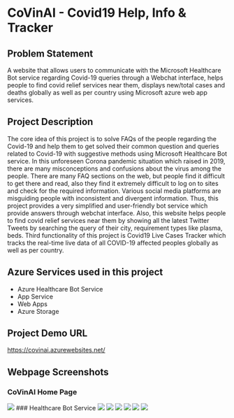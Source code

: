 # CoVinAI - Covid19 Help, Info & Tracker

## Problem Statement
A website that allows users to communicate with the Microsoft Healthcare Bot service regarding Covid-19 queries through a Webchat interface, helps people to find covid relief services near them, displays new/total cases and deaths globally as well as per country using Microsoft azure web app services.

## Project Description
The core idea of this project is to solve FAQs of the people regarding the Covid-19 and help them to get solved their common question and queries related to Covid-19 with suggestive methods using Microsoft Healthcare Bot service. In this unforeseen Corona pandemic situation which raised in 2019, there are many misconceptions and confusions about the virus among the people. There are many FAQ sections on the web, but people find it difficult to get there and read, also they find it extremely difficult to log on to sites and check for the required information. Various social media platforms are misguiding people with inconsistent and divergent information. Thus, this project provides a very simplified and user-friendly bot service which provide answers through webchat interface. Also, this website helps people to find covid relief services near them by showing all the latest Twitter Tweets by searching the query of their city, requirement types like plasma, beds. Third functionality of this project is Covid19 Live Cases Tracker which tracks the real-time live data of all COVID-19 affected peoples globally as well as per country. 

## Azure Services used in this project
- Azure Healthcare Bot Service
- App Service
- Web Apps
- Azure Storage

## Project Demo URL
https://covinai.azurewebsites.net/

## Webpage Screenshots
### CoVinAI Home Page
<img src="https://raw.githubusercontent.com/VinayEdula/Co.VinAI/main/Web%20App/Screenshot%20(4564).png"/>
### Healthcare Bot Service
<img src="https://raw.githubusercontent.com/VinayEdula/Co.VinAI/main/Web%20App/Screenshot%20(4565).png"/>

<img src="https://raw.githubusercontent.com/VinayEdula/Co.VinAI/main/Web%20App/Screenshot%20(4566).png"/>

<img src="https://raw.githubusercontent.com/VinayEdula/Co.VinAI/main/Web%20App/Screenshot%20(4567).png"/>

<img src="https://raw.githubusercontent.com/VinayEdula/Co.VinAI/main/Web%20App/Screenshot%20(4568).png"/>

<img src="https://raw.githubusercontent.com/VinayEdula/Co.VinAI/main/Web%20App/Screenshot%20(4569).png"/>

<img src="https://raw.githubusercontent.com/VinayEdula/Co.VinAI/main/Web%20App/Screenshot%20(4570).png"/>


